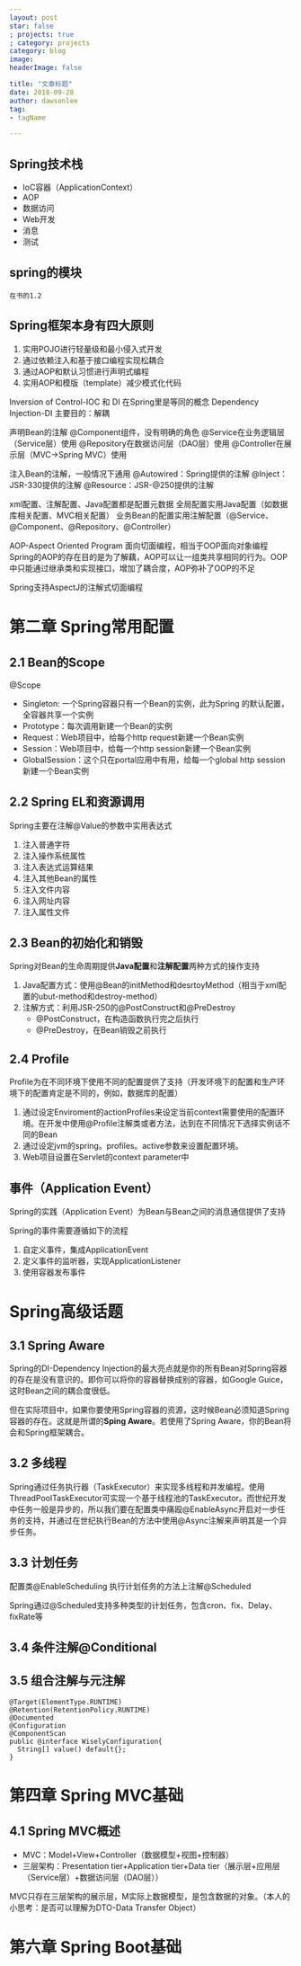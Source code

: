 ```yaml
---
layout: post
star: false
; projects: true
; category: projects
category: blog
image: 
headerImage: false

title: "文章标题"
date: 2018-09-28
author: dawsonlee
tag:
- tagName

---
```


  [1]: /assets/posts/***/***.png

## Spring技术栈
* IoC容器（ApplicationContext）
* AOP
* 数据访问
* Web开发
* 消息
* 测试

## spring的模块 
	在书的1.2

## Spring框架本身有四大原则
1. 实用POJO进行轻量级和最小侵入式开发
2. 通过依赖注入和基于接口编程实现松耦合
3. 通过AOP和默认习惯进行声明式编程
4. 实用AOP和模版（template）减少模式化代码

Inversion of Control-IOC 和 DI 在Spring里是等同的概念
Dependency Injection-DI 主要目的：解耦

声明Bean的注解
@Component组件，没有明确的角色
@Service在业务逻辑层（Service层）使用
@Repository在数据访问层（DAO层）使用
@Controller在展示层（MVC->Spring MVC）使用

注入Bean的注解，一般情况下通用
@Autowired：Spring提供的注解
@Inject：JSR-330提供的注解
@Resource：JSR-@250提供的注解

xml配置、注解配置、Java配置都是配置元数据
全局配置实用Java配置（如数据库相关配置、MVC相关配置）
业务Bean的配置实用注解配置（@Service、@Component、@Repository、@Controller）

AOP-Aspect Oriented Program
面向切面编程，相当于OOP面向对象编程
Spring的AOP的存在目的是为了解藕，AOP可以让一组类共享相同的行为。OOP中只能通过继承类和实现接口，增加了耦合度，AOP弥补了OOP的不足

Spring支持AspectJ的注解式切面编程

# 第二章 Spring常用配置

## 2.1 Bean的Scope

@Scope

* Singleton: 一个Spring容器只有一个Bean的实例，此为Spring 的默认配置，全容器共享一个实例
* Prototype：每次调用新建一个Bean的实例
* Request：Web项目中，给每个http request新建一个Bean实例
* Session：Web项目中，给每一个http session新建一个Bean实例
* GlobalSession：这个只在portal应用中有用，给每一个global http session新建一个Bean实例

## 2.2 Spring EL和资源调用

Spring主要在注解@Value的参数中实用表达式
1. 注入普通字符
2. 注入操作系统属性
3. 注入表达式运算结果
4. 注入其他Bean的属性
5. 注入文件内容
6. 注入网址内容
7. 注入属性文件

## 2.3 Bean的初始化和销毁

Spring对Bean的生命周期提供**Java配置**和**注解配置**两种方式的操作支持

1. Java配置方式：使用@Bean的initMethod和desrtoyMethod（相当于xml配置的ubut-method和destroy-method）
2. 注解方式：利用JSR-250的@PostConstruct和@PreDestroy
    * @PostConstruct，在构造函数执行完之后执行
    * @PreDestroy，在Bean销毁之前执行

## 2.4 Profile

Profile为在不同环境下使用不同的配置提供了支持（开发环境下的配置和生产环境下的配置肯定是不同的，例如，数据库的配置）

1. 通过设定Enviroment的actionProfiles来设定当前context需要使用的配置环境。在开发中使用@Profile注解类或者方法，达到在不同情况下选择实例话不同的Bean
2. 通过设定jvm的spring。profiles。active参数来设置配置环境。
3. Web项目设置在Servlet的context parameter中

## 事件（Application Event）

Spring的实践（Application Event）为Bean与Bean之间的消息通信提供了支持

Spring的事件需要遵循如下的流程
1. 自定义事件，集成ApplicationEvent
2. 定义事件的监听器，实现ApplicationListener
3. 使用容器发布事件

# Spring高级话题

## 3.1 Spring Aware

Spring的DI-Dependency Injection的最大亮点就是你的所有Bean对Spring容器的存在是没有意识的。即你可以将你的容器替换成别的容器，如Google Guice，这时Bean之间的耦合度很低。

但在实际项目中，如果你要使用Spring容器的资源，这时候Bean必须知道Spring容器的存在。这就是所谓的**Sping Aware**。若使用了Spring Aware，你的Bean将会和Spring框架耦合。

## 3.2 多线程

Spring通过任务执行器（TaskExecutor）来实现多线程和并发编程。使用ThreadPoolTaskExecutor可实现一个基于线程池的TaskExecutor。而世纪开发中任务一般是异步的，所以我们要在配置类中痛殴@EnableAsync开启对一步任务的支持，并通过在世纪执行Bean的方法中使用@Async注解来声明其是一个异步任务。

## 3.3 计划任务

配置类@EnableScheduling
执行计划任务的方法上注解@Scheduled

Spring通过@Scheduled支持多种类型的计划任务，包含cron、fix、Delay、fixRate等

## 3.4 条件注解@Conditional

## 3.5 组合注解与元注解

    @Target(ElementType.RUNTIME)
    @Retention(RetentionPolicy.RUNTIME)
    @Documented
    @Configuration
    @ComponentScan
    public @interface WiselyConfiguration{
      String[] value() default{};
    }

# 第四章 Spring MVC基础

## 4.1 Spring MVC概述

* MVC：Model+View+Controller（数据模型+视图+控制器）
* 三层架构：Presentation tier+Application tier+Data tier（展示层+应用层（Service层）+数据访问层（DAO层））

MVC只存在三层架构的展示层，M实际上数据模型，是包含数据的对象。（本人的小思考：是否可以理解为DTO-Data Transfer Object）

# 第六章 Spring Boot基础
